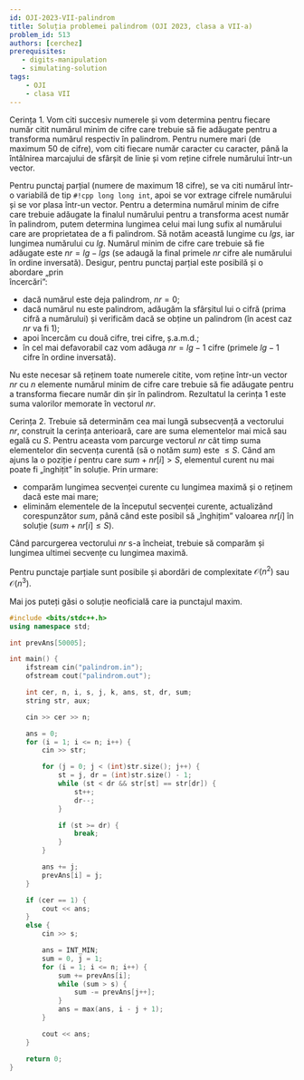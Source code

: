 ```yaml
---
id: OJI-2023-VII-palindrom
title: Soluția problemei palindrom (OJI 2023, clasa a VII-a)
problem_id: 513
authors: [cerchez]
prerequisites:
   - digits-manipulation
   - simulating-solution
tags:
    - OJI
    - clasa VII
---
```



Cerința 1. Vom citi succesiv numerele și vom determina pentru fiecare număr
citit numărul minim de cifre care trebuie să fie adăugate pentru a transforma
numărul respectiv în palindrom. Pentru numere mari (de maximum 50 de cifre), vom
citi fiecare număr caracter cu caracter, până la întâlnirea marcajului de
sfârșit de linie și vom reține cifrele numărului într-un vector.  

Pentru punctaj parțial (numere de maximum 18 cifre), se va citi numărul într-o
variabilă de tip `#!cpp long long int`, apoi se vor extrage cifrele numărului și
se vor plasa într-un vector. Pentru a determina numărul minim de cifre care
trebuie adăugate la finalul numărului pentru a transforma acest număr în
palindrom, putem determina lungimea celui mai lung sufix al numărului care are
proprietatea de a fi palindrom. Să notăm această lungime cu $lgs$, iar lungimea
numărului cu $lg$. Numărul minim de cifre care trebuie să fie adăugate este $nr
= lg - lgs$ (se adaugă la final primele $nr$ cifre ale numărului în ordine
inversată). Desigur, pentru punctaj parțial este posibilă și o abordare „prin  
încercări”:

- dacă numărul este deja palindrom, $nr = 0$;  
- dacă numărul nu este palindrom, adăugăm la sfârșitul lui o cifră (prima cifră
  a numărului) și verificăm dacă se obține un palindrom (în acest caz $nr$ va fi
  1);
- apoi încercăm cu două cifre, trei cifre, ș.a.m.d.;  
- în cel mai defavorabil caz vom adăuga $nr = lg - 1$ cifre (primele $lg - 1$
  cifre în ordine inversată).  

Nu este necesar să reținem toate numerele citite, vom reține într-un vector $nr$
cu $n$ elemente numărul minim de cifre care trebuie să fie adăugate pentru a
transforma fiecare număr din șir în palindrom. Rezultatul la cerința 1 este suma
valorilor memorate în vectorul $nr$.  

Cerința 2. Trebuie să determinăm cea mai lungă subsecvență a vectorului $nr$,
construit la cerința anterioară, care are suma elementelor mai mică sau egală cu
$S$. Pentru aceasta vom parcurge vectorul $nr$ cât timp suma elementelor din
secvența curentă (să o notăm $sum$) este $\leq S$. Când am ajuns la o poziție
$i$ pentru care $sum + nr[i] > S$, elementul curent nu mai poate fi „înghițit”
în soluție. Prin urmare:  

- comparăm lungimea secvenței curente cu lungimea maximă și o reținem dacă este
  mai mare;  
- eliminăm elementele de la începutul secvenței curente, actualizând
  corespunzător $sum$, până când este posibil să „înghițim” valoarea $nr[i]$ în
  soluție ($sum + nr[i] \leq S$).  

Când parcurgerea vectorului $nr$ s-a încheiat, trebuie să comparăm și lungimea
ultimei secvențe cu lungimea maximă.  

Pentru punctaje parțiale sunt posibile și abordări de complexitate
$\mathcal{O}(n^2)$ sau $\mathcal{O}(n^3)$.  


Mai jos puteți găsi o soluție neoficială care ia punctajul maxim.

```cpp
#include <bits/stdc++.h>
using namespace std;

int prevAns[50005];

int main() {
    ifstream cin("palindrom.in");
    ofstream cout("palindrom.out");

    int cer, n, i, s, j, k, ans, st, dr, sum;
    string str, aux;

    cin >> cer >> n;

    ans = 0;
    for (i = 1; i <= n; i++) {
        cin >> str;

        for (j = 0; j < (int)str.size(); j++) {
            st = j, dr = (int)str.size() - 1;
            while (st < dr && str[st] == str[dr]) {
                st++;
                dr--;
            }

            if (st >= dr) {
                break;
            }
        }

        ans += j;
        prevAns[i] = j;
    }

    if (cer == 1) {
        cout << ans;
    } 
    else {
        cin >> s;

        ans = INT_MIN;
        sum = 0, j = 1;
        for (i = 1; i <= n; i++) {
            sum += prevAns[i];
            while (sum > s) {
                sum -= prevAns[j++];
            }
            ans = max(ans, i - j + 1);
        }

        cout << ans;
    }

    return 0;
}
```
